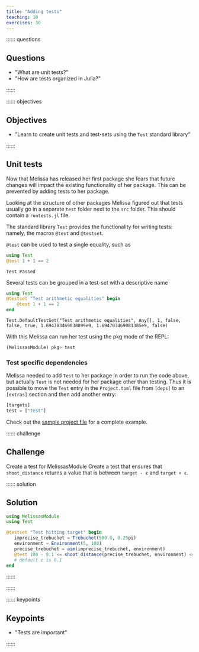 ```yaml
---
title: "Adding tests"
teaching: 10
exercises: 30
---
```


:::::: questions

## Questions

  - "What are unit tests?"
  - "How are tests organized in Julia?"

::::::

:::::: objectives

## Objectives

  - "Learn to create unit tests and test-sets using the `Test` standard library"

::::::

## Unit tests

Now that Melissa has released her first package she fears that future changes
will impact the existing functionality of her package.
This can be prevented by adding tests to her package.

Looking at the structure of other packages Melissa figured out that tests
usually go in a separate `test` folder next to the `src` folder.
This should contain a `runtests.jl` file.

The standard library `Test` provides the functionality for writing tests:
namely, the macros `@test` and `@testset`.

`@test` can be used to test a single equality, such as

````julia
using Test
@test 1 + 1 == 2
````

````output
Test Passed
````

Several tests can be grouped in a test-set with a descriptive name

````julia
using Test
@testset "Test arithmetic equalities" begin
    @test 1 + 1 == 2
end
````

````output
Test.DefaultTestSet("Test arithmetic equalities", Any[], 1, false, false, true, 1.694703469038899e9, 1.694703469081385e9, false)
````

With this Melissa can run her test using the pkg mode of the REPL:

```julia
(MelissasModule) pkg> test
```

### Test specific dependencies

Melissa needed to add `Test` to her package in order to run the code above, but
actually `Test` is not needed for her package other than testing.
Thus it is possible to move the `Test` entry in the `Project.toml` file from
`[deps]` to an `[extras]` section and then add another entry:

```julia
[targets]
test = ["Test"]
```

Check out the [sample project file](../code/Project.toml) for a complete
example.

:::::: challenge

## Challenge

Create a test for MelissasModule
Create a test that ensures that `shoot_distance` returns a value that is
between `target - ε` and `target + ε`.

:::::: solution

## Solution

```julia
using MelissasModule
using Test

@testset "Test hitting target" begin
   imprecise_trebuchet = Trebuchet(500.0, 0.25pi)
   environment = Environment(5, 100)
   precise_trebuchet = aim(imprecise_trebuchet, environment)
   @test 100 - 0.1 <= shoot_distance(precise_trebuchet, environment) <= 100 + 0.1
   # default ε is 0.1
end
```

::::::


::::::

:::::: keypoints

## Keypoints

  - "Tests are important"

::::::

